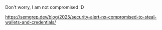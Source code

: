 Don't worry, I am not compromised :D

https://semgrep.dev/blog/2025/security-alert-nx-compromised-to-steal-wallets-and-credentials/

